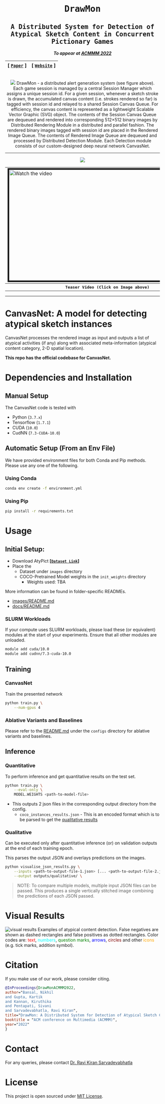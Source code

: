 <div align="center">

<samp>

<h1> DrawMon </h1>

<h2> A Distributed System for Detection of Atypical Sketch Content in Concurrent Pictionary Games </h2>

</samp>

**_To appear at [ACMMM 2022](https://2022.acmmm.org/)_**

| **[ [```Paper```](https://rebrand.ly/drawmon-pdf) ]** | **[ [```Website```](https://drawm0n.github.io/>) ]** |
|:-------------------:|:-------------------:|
<br>

<img src="assets/Architecture_final.png">
DrawMon - a distributed alert generation system (see figure above). Each game session is managed by a central Session Manager which assigns a unique session id. For a given session, whenever a sketch stroke is drawn, the accumulated canvas content (i.e. strokes rendered so far) is tagged with session id and relayed to a shared Session Canvas Queue. For efficiency, the canvas content is represented as a lightweight Scalable Vector Graphic (SVG) object. The contents of the Session Canvas Queue are dequeued and rendered into corresponding 512×512 binary images by Distributed Rendering Module in a distributed and parallel fashion. The rendered binary images tagged with session id are placed in the Rendered Image Queue. The contents of Rendered Image Queue are dequeued and processed by Distributed Detection Module. Each Detection module consists of our custom-designed deep neural network CanvasNet.

---

<div align="center">
    <a href="https://youtu.be/LAYk2XGwCoI">
        <img src="https://img.shields.io/badge/Watch on YouTube-FF0000?style=for-the-badge&logo=youtube&logoColor=white"/>
    </a>
<br>
<table>
    <tr>
        <td>
            <a href="https://youtu.be/LAYk2XGwCoI" target="_blank">
                <img src="assets/video_thumbnail.png" alt="Watch the video" width="640" height="360" border="5"/>
            </a>
        </td>
    </tr>
    <tr>
        <th><samp>Teaser Video (Click on Image above)</samp></th>
    </tr>
</table>
</div>
    
---

</div>

<!-- # Getting the Dataset
> Will be released soon! -->

# CanvasNet: A model for detecting atypical sketch instances
CanvasNet processes the rendered image as input and outputs a list of atypical activities (if any) along with associated meta-information (atypical content category, 2-D spatial location).

**This repo has the official codebase for CanvasNet.**

# Dependencies and Installation

## Manual Setup

The CanvasNet code is tested with

- Python (`3.7.x`)
- Tensorflow (`1.7.1`)
- CUDA (`10.0`)
- CudNN (`7.3-CUDA-10.0`)

## Automatic Setup (From an Env File)

We have provided environment files for both Conda and Pip methods. Please use any one of the following.

### Using Conda

```bash
conda env create -f environment.yml
```

### Using Pip

```bash
pip install -r requirements.txt
```

# Usage

## Initial Setup:

- Download AtyPict **[[`Dataset Link`](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)]**
- Place the
    - Dataset under `images` directory
    - COCO-Pretrained Model weights in the `init_weights` directory
        - Weights
          used: TBA

More information can be found in folder-specific READMEs.

- [images/README.md](images/README.md)
- [docs/README.md](docs/README.md)

### SLURM Workloads

If your compute uses SLURM workloads, please load these (or equivalent) modules at the start of your experiments. Ensure
that all other modules are unloaded.

```bash
module add cuda/10.0
module add cudnn/7.3-cuda-10.0
```

## Training

### CanvasNet

Train the presented network

```bash
python train.py \
    --num-gpus 4
```

### Ablative Variants and Baselines

Please refer to the [README.md](configs/README.md) under the `configs` directory for ablative variants and baselines.

## Inference

### Quantitative

To perform inference and get quantitative results on the test set.

```bash
python train.py \
    --eval-only \
    MODEL.WEIGHTS <path-to-model-file> 
```

- This outputs 2 json files in the corresponding output directory from the config.
    - `coco_instances_results.json` - This is an encoded format which is to be parsed to get the [qualitative results](https://github.com/pictionary-cvit/drawmon/blob/without_memcache/README.md#qualitative)
        
### Qualitative

Can be executed only after quantitative inference (or) on validation outputs at the end of each training epoch.

This parses the output JSON and overlays predictions on the images.

```bash
python visualise_json_results.py \
    --inputs <path-to-output-file-1.json> [... <path-to-output-file-2.json>] \
    --output outputs/qualitative/ \
```

> NOTE: To compare multiple models, multiple input JSON files can be passed. This produces a single
> vertically stitched image combining the predictions of each JSON passed.

# Visual Results

![visual results](assets/Qualitative.jpeg)
 Examples of atypical content detection. False negatives are shown as dashed rectangles and false positives as dotted rectangles. Color codes are: <span style="color:red">text</span>, <span style="color:cyan">numbers</span>, <span style="color:green">question marks</span>, <span style="color:blue">arrows</span>, <span style="color:maroon">circles</span> and other <span style="color:orange">icons</span> (e.g. tick marks, addition symbol).

# Citation

If you make use of our work, please consider citing.

```bibtex
@InProceedings{DrawMonACMMM2022,
author="Bansal, Nikhil
and Gupta, Kartik
and Kannan, Kiruthika
and Pentapati, Sivani
and Sarvadevabhatla, Ravi Kiran",
title="DrawMon: A Distributed System for Detection of Atypical Sketch Content in Concurrent Pictionary Games",
booktitle = "ACM conference on Multimedia (ACMMM)",
year="2022"
}
```

# Contact

For any queries, please contact [Dr. Ravi Kiran Sarvadevabhatla](mailto:ravi.kiran@iiit.ac.in.)

# License

This project is open sourced under [MIT License](LICENSE).
